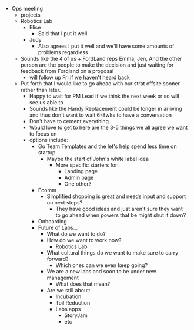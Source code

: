 - Ops meeting
	- projects
	- Robotics Lab
		- Elise
			- Said that I put it well
		- Judy
			- Also agrees I put it well and we'll have some amounts of problems regardless
	- Sounds like the 4 of us + FordLand reps Emma, Jen, And the other person are the people to make the decision and just waiting for feedback from Fordland on a proposal
		- will follow up Fri if we haven't heard back
	- Put forth that I would like to go ahead with our strat offsite sooner rather than later.
		- Happy to wait for PM Lead if we think the next week or so will see us able to
		- Sounds like the Handy Replacement could be longer in arriving and thus don't want to wait 6-8wks to have a conversation
		- Don't have to cement everything
		- Would love to get to here are the 3-5 things we all agree we want to focus on
		- options include:
			- Go Team Templates and the let's help spend less time on startup
				- Maybe the start of John's white label idea
					- More specific starters for:
						- Landing page
						- Admin page
						- One other?
			- Ecomm
				- Simplified shopping is great and needs input and support on next steps?
					- They have good ideas and just aren't sure they want to go ahead when powers that be might shut it down?
			- Onboarding
			- Future of Labs...
				- What do we want to do?
				- How do we want to work now?
					- Robotics Lab
				- What cultural things do we want to make sure to carry forward?
					- Which ones can we even keep going?
				- We are a new labs and soon to be under new management
					- What does that mean?
				- Are we still about:
					- Incubation
					- Toil Reduction
					- Labs apps
						- StoryJam
						- etc